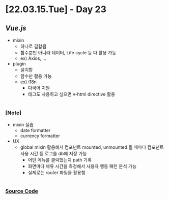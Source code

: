 # [22.03.15.Tue] - Day 23

## _Vue.js_

- mixin
  - 하나로 결합됨
  - 함수뿐만 아니라 데이터, Life cycle 등 다 활용 가능
  - ex) Axios, ...
- plugin
  - 설치함
  - 함수만 활용 가능
  - ex) i18n
    - 다국어 지원
    - 태그도 사용하고 싶으면 v-html directive 활용

#

### [Note]

- mixin 실습
  - date formatter
  - currency formatter
- UX
  - global mixin 활용해서 컴포넌트 mounted, unmounted 될 때마다 컴포넌트 사용 시간 등 로그를 db에 저장 가능
    - 어떤 메뉴를 클릭했는지 path 기록
    - 화면마다 체류 시간을 측정해서 사용자 행동 패턴 분석 가능
    - 실제로는 router 파일을 활용함

#

### [Source Code](https://github.com/ding-co/developer-dignity/tree/main/boot-camp/practice/March/day18)
